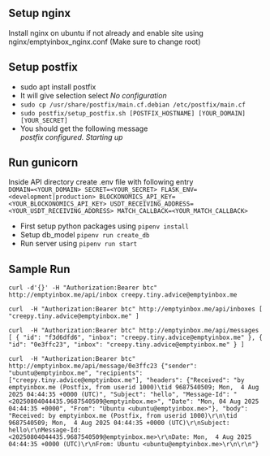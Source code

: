 ## Setup nginx
Install nginx on ubuntu if not already and enable site using nginx/emptyinbox_nginx.conf (Make sure to change root)

## Setup postfix
- sudo apt install postfix  
- It will give selection select *No configuration*
- `sudo cp /usr/share/postfix/main.cf.debian /etc/postfix/main.cf`
- `sudo postfix/setup_postfix.sh [POSTFIX_HOSTNAME] [YOUR_DOMAIN] [YOUR_SECRET]`
- You should get the following message  
*postfix configured. Starting up*

## Run gunicorn
Inside API directory create .env file with following entry    
`
DOMAIN=<YOUR_DOMAIN>
SECRET=<YOUR_SECRET>
FLASK_ENV=<development|production>
BLOCKONOMICS_API_KEY=<YOUR_BLOCKONOMICS_API_KEY>
USDT_RECEIVING_ADDRESS=<YOUR_USDT_RECEIVING_ADDRESS>
MATCH_CALLBACK=<YOUR_MATCH_CALLBACK>
`
- First setup python packages using `pipenv install`
- Setup db_model `pipenv run create_db` 
- Run server using `pipenv run start`

## Sample Run
`
curl -d'{}' -H "Authorization:Bearer btc" http://emptyinbox.me/api/inbox
creepy.tiny.advice@emptyinbox.me
`
  
`
curl  -H "Authorization:Bearer btc" http://emptyinbox.me/api/inboxes
[
  "creepy.tiny.advice@emptyinbox.me"
]
`
  
`
curl  -H "Authorization:Bearer btc" http://emptyinbox.me/api/messages
[
  {
    "id": "f3d6dfd6",
    "inbox": "creepy.tiny.advice@emptyinbox.me"
  },
  {
    "id": "0e3ffc23",
    "inbox": "creepy.tiny.advice@emptyinbox.me"
  }
]
`
  
`
curl  -H "Authorization:Bearer btc" http://emptyinbox.me/api/message/0e3ffc23
{"sender": "ubuntu@emptyinbox.me", "recipients": ["creepy.tiny.advice@emptyinbox.me"], "headers": {"Received": "by emptyinbox.me (Postfix, from userid 1000)\tid 9687540509; Mon,  4 Aug 2025 04:44:35 +0000 (UTC)", "Subject": "hello", "Message-Id": "<20250804044435.9687540509@emptyinbox.me>", "Date": "Mon, 04 Aug 2025 04:44:35 +0000", "From": "Ubuntu <ubuntu@emptyinbox.me>"}, "body": "Received: by emptyinbox.me (Postfix, from userid 1000)\r\n\tid 9687540509; Mon,  4 Aug 2025 04:44:35 +0000 (UTC)\r\nSubject: hello\r\nMessage-Id: <20250804044435.9687540509@emptyinbox.me>\r\nDate: Mon,  4 Aug 2025 04:44:35 +0000 (UTC)\r\nFrom: Ubuntu <ubuntu@emptyinbox.me>\r\n\r\n"}
`
